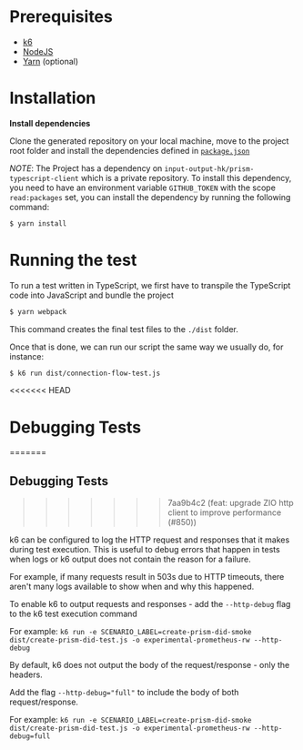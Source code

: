 # Prerequisites

- [k6](https://k6.io/docs/getting-started/installation)
- [NodeJS](https://nodejs.org/en/download/)
- [Yarn](https://yarnpkg.com/getting-started/install) (optional)

# Installation

**Install dependencies**

Clone the generated repository on your local machine, move to the project root folder and install the dependencies defined in [`package.json`](./package.json)

*NOTE*: The Project has a dependency on `input-output-hk/prism-typescript-client` which is a private repository.
To install this dependency, you need to have an environment variable `GITHUB_TOKEN` with the scope `read:packages` set, you can install the dependency by running the following command:

```bash
$ yarn install
```

# Running the test

To run a test written in TypeScript, we first have to transpile the TypeScript code into JavaScript and bundle the project

```bash
$ yarn webpack
```

This command creates the final test files to the `./dist` folder.

Once that is done, we can run our script the same way we usually do, for instance:

```bash
$ k6 run dist/connection-flow-test.js
```

<<<<<<< HEAD
# Debugging Tests
=======
## Debugging Tests
>>>>>>> 7aa9b4c2 (feat: upgrade ZIO http client to improve performance (#850))

k6 can be configured to log the HTTP request and responses that it makes during test execution. This is useful to debug errors that happen in tests when logs or k6 output does not contain the reason for a failure.

For example, if many requests result in 503s due to HTTP timeouts, there aren't many logs available to show when and why this happened.

To enable k6 to output requests and responses - add the `--http-debug` flag to the k6 test execution command

For example: `k6 run -e SCENARIO_LABEL=create-prism-did-smoke dist/create-prism-did-test.js -o experimental-prometheus-rw --http-debug`

By default, k6 does not output the body of the request/response - only the headers.

Add the flag `--http-debug="full"` to include the body of both request/response.

For example: `k6 run -e SCENARIO_LABEL=create-prism-did-smoke dist/create-prism-did-test.js -o experimental-prometheus-rw --http-debug=full`
